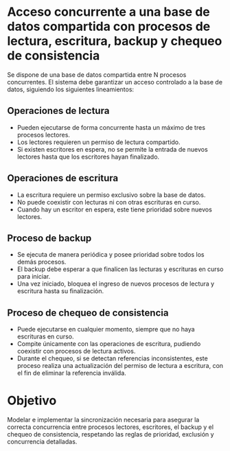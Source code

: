 # Acceso concurrente a una base de datos compartida con procesos de lectura, escritura, backup y chequeo de consistencia
Se dispone de una base de datos compartida entre N procesos concurrentes. El sistema debe garantizar un acceso controlado a la base de datos, siguiendo los siguientes lineamientos:
## Operaciones de lectura
- Pueden ejecutarse de forma concurrente hasta un máximo de tres procesos lectores.
- Los lectores requieren un permiso de lectura compartido.
- Si existen escritores en espera, no se permite la entrada de nuevos lectores hasta que los escritores hayan finalizado.
## Operaciones de escritura
- La escritura requiere un permiso exclusivo sobre la base de datos.
- No puede coexistir con lecturas ni con otras escrituras en curso.
- Cuando hay un escritor en espera, este tiene prioridad sobre nuevos lectores.
## Proceso de backup
- Se ejecuta de manera periódica y posee prioridad sobre todos los demás procesos.
- El backup debe esperar a que finalicen las lecturas y escrituras en curso para iniciar.
- Una vez iniciado, bloquea el ingreso de nuevos procesos de lectura y escritura hasta su finalización.
## Proceso de chequeo de consistencia
- Puede ejecutarse en cualquier momento, siempre que no haya escrituras en curso.
- Compite únicamente con las operaciones de escritura, pudiendo coexistir con procesos de lectura activos.
- Durante el chequeo, si se detectan referencias inconsistentes, este proceso realiza una actualización del permiso de lectura a escritura, con el fin de eliminar la referencia inválida.
# Objetivo
Modelar e implementar la sincronización necesaria para asegurar la correcta concurrencia entre procesos lectores, escritores, el backup y el chequeo de consistencia, respetando las reglas de prioridad, exclusión y concurrencia detalladas.
